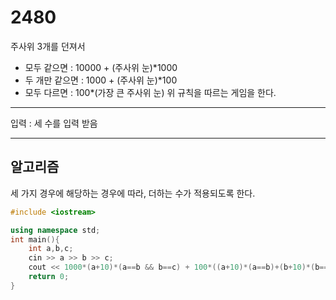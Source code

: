 # 2480
주사위 3개를 던져서  
 * 모두 같으면 : 10000 + (주사위 눈)*1000
 * 두 개만 같으면 : 1000 + (주사위 눈)*100
 * 모두 다르면 : 100*(가장 큰 주사위 눈)
위 규칙을 따르는 게임을 한다.  
***
입력 : 세 수를 입력 받음
***
## 알고리즘
세 가지 경우에 해당하는 경우에 따라, 더하는 수가 적용되도록 한다.
```cpp
#include <iostream>

using namespace std;
int main(){
    int a,b,c;
    cin >> a >> b >> c;
    cout << 1000*(a+10)*(a==b && b==c) + 100*((a+10)*(a==b)+(b+10)*(b==c)+(c+10)*(c==a))*(!(a==b && b==c)) + max(a,max(b,c))*100*(a!=b && b!=c && a!=c) << endl;
    return 0;
}
```
